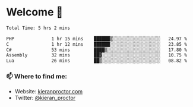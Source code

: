 # Welcome 🦘

<!--START_SECTION:waka-->

```txt
Total Time: 5 hrs 2 mins

PHP              1 hr 15 mins    ██████▒░░░░░░░░░░░░░░░░░░   24.97 %
C                1 hr 12 mins    ██████░░░░░░░░░░░░░░░░░░░   23.85 %
C#               53 mins         ████▒░░░░░░░░░░░░░░░░░░░░   17.80 %
Assembly         32 mins         ██▓░░░░░░░░░░░░░░░░░░░░░░   10.75 %
Lua              26 mins         ██▒░░░░░░░░░░░░░░░░░░░░░░   08.82 %
```

<!--END_SECTION:waka-->

### 📫 Where to find me:

-   Website: [kieranproctor.com](https://kieranproctor.com/)
-   Twitter: [@kieran_proctor](https://twitter.com/kieran_proctor)
